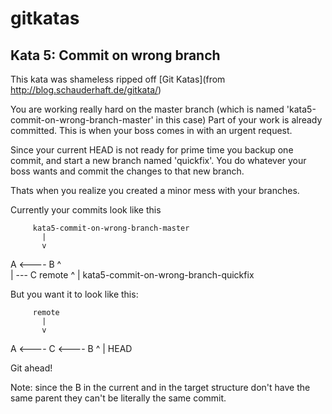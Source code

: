 # gitkatas
## Kata 5: Commit on wrong branch
This kata was shameless ripped off [Git Katas](from http://blog.schauderhaft.de/gitkata/)

You are working really hard on the master branch (which is named 'kata5-commit-on-wrong-branch-master' in this case)
Part of your work is already committed. This is when your boss comes in with an urgent request.

Since your current HEAD is not ready for prime time you backup one commit, and start a new branch named 'quickfix'. You do whatever your boss wants and commit the changes to that new branch.

Thats when you realize you created a minor mess with your branches.

Currently your commits look like this

         kata5-commit-on-wrong-branch-master
           |
           v
   A <---- B
   ^ \
   |  \--- C
remote     ^
           |
        kata5-commit-on-wrong-branch-quickfix

But you want it to look like this:

         remote
           |
           v
   A <---- C <---- B
                   ^
                   |
                  HEAD


Git ahead!

Note: since the B in the current and in the target structure don't have the same parent they can't be literally the same commit.

